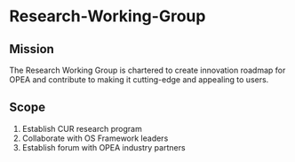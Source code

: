 # Research-Working-Group

## Mission

The Research Working Group is chartered to create innovation roadmap for OPEA and contribute to making it cutting-edge and appealing to users. 

## Scope

1. Establish CUR research program
2. Collaborate with OS Framework leaders
3. Establish forum with OPEA industry partners

